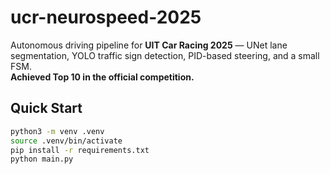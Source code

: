 # ucr-neurospeed-2025

Autonomous driving pipeline for **UIT Car Racing 2025** — UNet lane segmentation, YOLO traffic sign detection, PID-based steering, and a small FSM.  
**Achieved Top 10 in the official competition.**

## Quick Start
```bash
python3 -m venv .venv
source .venv/bin/activate
pip install -r requirements.txt
python main.py

